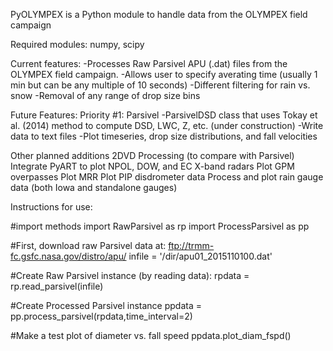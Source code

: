 PyOLYMPEX is a Python module to handle data from the OLYMPEX field campaign

Required modules:
numpy, scipy

Current features: 
-Processes Raw Parsivel APU (.dat) files from the OLYMPEX field campaign. 
-Allows user to specify averating time (usually 1 min but can be any multiple of 10 seconds)
-Different filtering for rain vs. snow
-Removal of any range of drop size bins

Future Features:
Priority #1: Parsivel
 -ParsivelDSD class that uses Tokay et al. (2014) method to compute DSD, LWC, Z, etc. (under construction)
 -Write data to text files
 -Plot timeseries, drop size distributions, and fall velocities

Other planned additions
2DVD Processing (to compare with Parsivel)
Integrate PyART to plot NPOL, DOW, and EC X-band radars
Plot GPM overpasses
Plot MRR
Plot PIP disdrometer data
Process and plot rain gauge data (both Iowa and standalone gauges)

Instructions for use:

#import methods
import RawParsivel as rp
import ProcessParsivel as pp

#First, download raw Parsivel data at: ftp://trmm-fc.gsfc.nasa.gov/distro/apu/
infile = '/dir/apu01_2015110100.dat'

#Create Raw Parsivel instance (by reading data):
rpdata = rp.read_parsivel(infile)

#Create Processed Parsivel instance
ppdata = pp.process_parsivel(rpdata,time_interval=2)

#Make a test plot of diameter vs. fall speed
ppdata.plot_diam_fspd()


